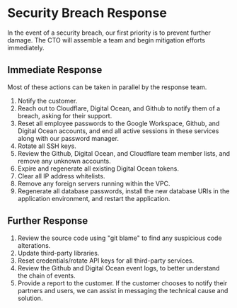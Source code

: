 # Security Breach Response

In the event of a security breach, our first priority is to prevent further damage. The CTO will assemble a team and begin mitigation efforts immediately.

## Immediate Response
Most of these actions can be taken in parallel by the response team.

1. Notify the customer.
2. Reach out to Cloudflare, Digital Ocean, and Github to notify them of a breach, asking for their support.
3. Reset all employee passwords to the Google Workspace, Github, and Digital Ocean accounts, and end all active sessions in these services along with our password manager.
4. Rotate all SSH keys.
5. Review the Github, Digital Ocean, and Cloudflare team member lists, and remove any unknown accounts.
6. Expire and regenerate all existing Digital Ocean tokens.
7. Clear all IP address whitelists.
8. Remove any foreign servers running within the VPC.
9. Regenerate all database passwords, install the new database URIs in the application environment, and restart the application.

## Further Response
1. Review the source code using "git blame" to find any suspicious code alterations.
2. Update third-party libraries.
3. Reset credentials/rotate API keys for all third-party services.
4. Review the Github and Digital Ocean event logs, to better understand the chain of events.
5. Provide a report to the customer. If the customer chooses to notify their partners and users, we can assist in messaging the technical cause and solution.

